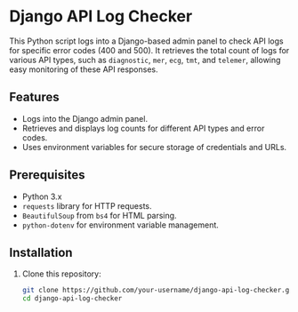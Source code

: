 # Django API Log Checker

This Python script logs into a Django-based admin panel to check API logs for specific error codes (400 and 500). It retrieves the total count of logs for various API types, such as `diagnostic`, `mer`, `ecg`, `tmt`, and `telemer`, allowing easy monitoring of these API responses.

## Features

- Logs into the Django admin panel.
- Retrieves and displays log counts for different API types and error codes.
- Uses environment variables for secure storage of credentials and URLs.

## Prerequisites

- Python 3.x
- `requests` library for HTTP requests.
- `BeautifulSoup` from `bs4` for HTML parsing.
- `python-dotenv` for environment variable management.

## Installation

1. Clone this repository:
   ```bash
   git clone https://github.com/your-username/django-api-log-checker.git
   cd django-api-log-checker
